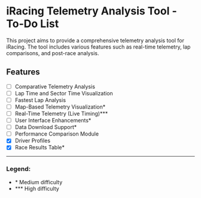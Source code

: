 # iRacing Telemetry Analysis Tool - To-Do List

This project aims to provide a comprehensive telemetry analysis tool for iRacing. The tool includes various features such as real-time telemetry, lap comparisons, and post-race analysis.

## Features

- [ ] Comparative Telemetry Analysis  
- [ ] Lap Time and Sector Time Visualization  
- [ ] Fastest Lap Analysis  
- [ ] Map-Based Telemetry Visualization*  
- [ ] Real-Time Telemetry (Live Timing)***  
- [ ] User Interface Enhancements*  
- [ ] Data Download Support*  
- [ ] Performance Comparison Module  
- [x] Driver Profiles  
- [x] Race Results Table*
---

### Legend:
- \* Medium difficulty  
- \*\*\* High difficulty
